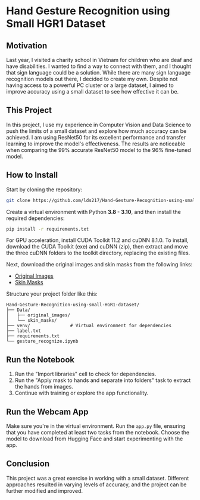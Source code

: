 # Hand Gesture Recognition using Small HGR1 Dataset

## Motivation
Last year, I visited a charity school in Vietnam for children who are deaf and have disabilities. I wanted to find a way to connect with them, and I thought that sign language could be a solution. While there are many sign language recognition models out there, I decided to create my own. Despite not having access to a powerful PC cluster or a large dataset, I aimed to improve accuracy using a small dataset to see how effective it can be.

## This Project
In this project, I use my experience in Computer Vision and Data Science to push the limits of a small dataset and explore how much accuracy can be achieved. I am using ResNet50 for its excellent performance and transfer learning to improve the model's effectiveness. The results are noticeable when comparing the 99% accurate ResNet50 model to the 96% fine-tuned model.

## How to Install
Start by cloning the repository:

```bash
git clone https://github.com/lds217/Hand-Gesture-Recognition-using-small-HGR1-dataset.git
```

Create a virtual environment with Python **3.8 - 3.10**, and then install the required dependencies:

```bash
pip install -r requirements.txt
```

For GPU acceleration, install CUDA Toolkit 11.2 and cuDNN 8.1.0. To install, download the CUDA Toolkit (exe) and cuDNN (zip), then extract and move the three cuDNN folders to the toolkit directory, replacing the existing files.

Next, download the original images and skin masks from the following links:
- [Original Images](https://sun.aei.polsl.pl/~mkawulok/gestures/hgr1_images.zip)
- [Skin Masks](https://sun.aei.polsl.pl/~mkawulok/gestures/hgr1_skin.zip)

Structure your project folder like this:

```
Hand-Gesture-Recognition-using-small-HGR1-dataset/
├── Data/
│   ├── original_images/
│   └── skin_masks/
├── venv/               # Virtual environment for dependencies
├── label.txt
├── requirements.txt
└── gesture_recognize.ipynb
```

## Run the Notebook
1. Run the "Import libraries" cell to check for dependencies.
2. Run the "Apply mask to hands and separate into folders" task to extract the hands from images.
3. Continue with training or explore the app functionality.

## Run the Webcam App
Make sure you're in the virtual environment. Run the `app.py` file, ensuring that you have completed at least two tasks from the notebook. Choose the model to download from Hugging Face and start experimenting with the app.

## Conclusion
This project was a great exercise in working with a small dataset. Different approaches resulted in varying levels of accuracy, and the project can be further modified and improved.

